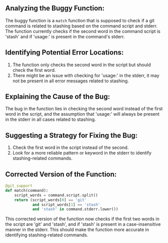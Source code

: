 ## Analyzing the Buggy Function:
The buggy function is a `match` function that is supposed to check if a git command is related to stashing based on the command script and stderr. The function currently checks if the second word in the command script is 'stash' and if 'usage:' is present in the command's stderr.

## Identifying Potential Error Locations:
1. The function only checks the second word in the script but should check the first word.
2. There might be an issue with checking for 'usage:' in the stderr, it may not be present in all error messages related to stashing.

## Explaining the Cause of the Bug:
The bug in the function lies in checking the second word instead of the first word in the script, and the assumption that 'usage:' will always be present in the stderr in all cases related to stashing.

## Suggesting a Strategy for Fixing the Bug:
1. Check the first word in the script instead of the second.
2. Look for a more reliable pattern or keyword in the stderr to identify stashing-related commands.

## Corrected Version of the Function:
```python
@git_support
def match(command):
    script_words = command.script.split()
    return (script_words[0] == 'git'
            and script_words[1] == 'stash'
            and 'stash' in command.stderr.lower())
```

This corrected version of the function now checks if the first two words in the script are 'git' and 'stash', and if 'stash' is present in a case-insensitive manner in the stderr. This should make the function more accurate in identifying stashing-related commands.
